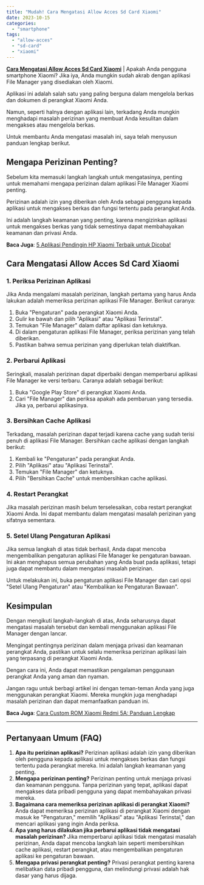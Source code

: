 ```yaml
---
title: "Mudah! Cara Mengatasi Allow Acces Sd Card Xiaomi"
date: 2023-10-15
categories: 
  - "smartphone"
tags: 
  - "allow-acces"
  - "sd-card"
  - "xiaomi"
---
```


**[Cara Mengatasi Allow Acces Sd Card Xiaomi](https://ajiekusumadhany.com/cara-mengatasi-allow-acces-sd-card-xiaomi/)** | Apakah Anda pengguna smartphone Xiaomi? Jika iya, Anda mungkin sudah akrab dengan aplikasi File Manager yang disediakan oleh Xiaomi.

Aplikasi ini adalah salah satu yang paling berguna dalam mengelola berkas dan dokumen di perangkat Xiaomi Anda.

Namun, seperti halnya dengan aplikasi lain, terkadang Anda mungkin menghadapi masalah perizinan yang membuat Anda kesulitan dalam mengakses atau mengelola berkas.

Untuk membantu Anda mengatasi masalah ini, saya telah menyusun panduan lengkap berikut.

## Mengapa Perizinan Penting?

Sebelum kita memasuki langkah langkah untuk mengatasinya, penting untuk memahami mengapa perizinan dalam aplikasi File Manager Xiaomi penting.

Perizinan adalah izin yang diberikan oleh Anda sebagai pengguna kepada aplikasi untuk mengakses berkas dan fungsi tertentu pada perangkat Anda.

Ini adalah langkah keamanan yang penting, karena mengizinkan aplikasi untuk mengakses berkas yang tidak semestinya dapat membahayakan keamanan dan privasi Anda.

**Baca Juga**: [5 Aplikasi Pendingin HP Xiaomi Terbaik untuk Dicoba!](https://ajiekusumadhany.com/5-aplikasi-pendingin-hp-xiaomi-terbaik-untuk-dicoba/)

## Cara Mengatasi Allow Acces Sd Card Xiaomi

### 1\. Periksa Perizinan Aplikasi

Jika Anda mengalami masalah perizinan, langkah pertama yang harus Anda lakukan adalah memeriksa perizinan aplikasi File Manager. Berikut caranya:

1. Buka "Pengaturan" pada perangkat Xiaomi Anda.
2. Gulir ke bawah dan pilih "Aplikasi" atau "Aplikasi Terinstal".
3. Temukan "File Manager" dalam daftar aplikasi dan ketuknya.
4. Di dalam pengaturan aplikasi File Manager, periksa perizinan yang telah diberikan.
5. Pastikan bahwa semua perizinan yang diperlukan telah diaktifkan.

### 2\. Perbarui Aplikasi

Seringkali, masalah perizinan dapat diperbaiki dengan memperbarui aplikasi File Manager ke versi terbaru. Caranya adalah sebagai berikut:

1. Buka "Google Play Store" di perangkat Xiaomi Anda.
2. Cari "File Manager" dan periksa apakah ada pembaruan yang tersedia. Jika ya, perbarui aplikasinya.

### 3\. Bersihkan Cache Aplikasi

Terkadang, masalah perizinan dapat terjadi karena cache yang sudah terisi penuh di aplikasi File Manager. Bersihkan cache aplikasi dengan langkah berikut:

1. Kembali ke "Pengaturan" pada perangkat Anda.
2. Pilih "Aplikasi" atau "Aplikasi Terinstal".
3. Temukan "File Manager" dan ketuknya.
4. Pilih "Bersihkan Cache" untuk membersihkan cache aplikasi.

### 4\. Restart Perangkat

Jika masalah perizinan masih belum terselesaikan, coba restart perangkat Xiaomi Anda. Ini dapat membantu dalam mengatasi masalah perizinan yang sifatnya sementara.

### 5\. Setel Ulang Pengaturan Aplikasi

Jika semua langkah di atas tidak berhasil, Anda dapat mencoba mengembalikan pengaturan aplikasi File Manager ke pengaturan bawaan. Ini akan menghapus semua perubahan yang Anda buat pada aplikasi, tetapi juga dapat membantu dalam mengatasi masalah perizinan.

Untuk melakukan ini, buka pengaturan aplikasi File Manager dan cari opsi "Setel Ulang Pengaturan" atau "Kembalikan ke Pengaturan Bawaan".

## Kesimpulan

Dengan mengikuti langkah-langkah di atas, Anda seharusnya dapat mengatasi masalah tersebut dan kembali menggunakan aplikasi File Manager dengan lancar.

Mengingat pentingnya perizinan dalam menjaga privasi dan keamanan perangkat Anda, pastikan untuk selalu memeriksa perizinan aplikasi lain yang terpasang di perangkat Xiaomi Anda.

Dengan cara ini, Anda dapat memastikan pengalaman penggunaan perangkat Anda yang aman dan nyaman.

Jangan ragu untuk berbagi artikel ini dengan teman-teman Anda yang juga menggunakan perangkat Xiaomi. Mereka mungkin juga menghadapi masalah perizinan dan dapat memanfaatkan panduan ini.

**Baca Juga**: [Cara Custom ROM Xiaomi Redmi 5A: Panduan Lengkap](https://ajiekusumadhany.com/cara-custom-rom-xiaomi-redmi-5a/)

* * *

## Pertanyaan Umum (FAQ)

1. **Apa itu perizinan aplikasi?** Perizinan aplikasi adalah izin yang diberikan oleh pengguna kepada aplikasi untuk mengakses berkas dan fungsi tertentu pada perangkat mereka. Ini adalah langkah keamanan yang penting.
2. **Mengapa perizinan penting?** Perizinan penting untuk menjaga privasi dan keamanan pengguna. Tanpa perizinan yang tepat, aplikasi dapat mengakses data pribadi pengguna yang dapat membahayakan privasi mereka.
3. **Bagaimana cara memeriksa perizinan aplikasi di perangkat Xiaomi?** Anda dapat memeriksa perizinan aplikasi di perangkat Xiaomi dengan masuk ke "Pengaturan," memilih "Aplikasi" atau "Aplikasi Terinstal," dan mencari aplikasi yang ingin Anda periksa.
4. **Apa yang harus dilakukan jika perbarui aplikasi tidak mengatasi masalah perizinan?** Jika memperbarui aplikasi tidak mengatasi masalah perizinan, Anda dapat mencoba langkah lain seperti membersihkan cache aplikasi, restart perangkat, atau mengembalikan pengaturan aplikasi ke pengaturan bawaan.
5. **Mengapa privasi perangkat penting?** Privasi perangkat penting karena melibatkan data pribadi pengguna, dan melindungi privasi adalah hak dasar yang harus dijaga.

